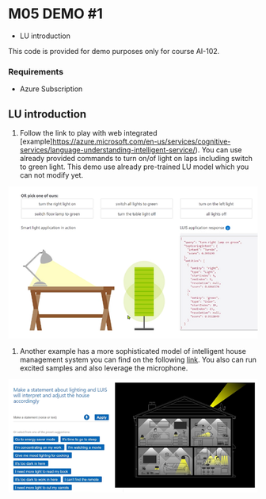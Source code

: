 # M05 DEMO #1

- LU introduction

This code is provided for demo purposes only for course AI-102.

### Requirements
- Azure Subscription

## LU introduction

1. Follow the link to play with web integrated [example]https://azure.microsoft.com/en-us/services/cognitive-services/language-understanding-intelligent-service/). You can use already provided commands to turn on/of light on laps including switch to green light. This demo use already pre-trained LU model which you can not modify yet.

  ![lamps](lamps.png)

1. Another example has a more sophisticated model of intelligent house management system you can find on the following [link](https://aidemos.microsoft.com/luis/demo). You also can run excited samples and also leverage the microphone.

  ![house](house.png)

